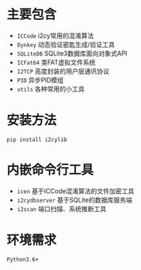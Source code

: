 # 主要包含
 - `ICCode` i2cy常用的混淆算法
 - `Dynkey` 动态验证密匙生成/验证工具
 - `SQLiteDB` SQLite3数据库面向对象式API
 - `ICFat64` 类FAT虚拟文件系统
 - `I2TCP` 高度封装的用户层通讯协议
 - `PID` 异步PID模组
 - `utils` 各种常用的小工具

# 安装方法
`pip install i2cylib`

# 内嵌命令行工具
 - `icen` 基于ICCode混淆算法的文件加密工具
 - `i2cydbserver` 基于SQLite的数据库服务端
 - `i2scan` 端口扫描、系统推断工具

# 环境需求
`Python3.6+`